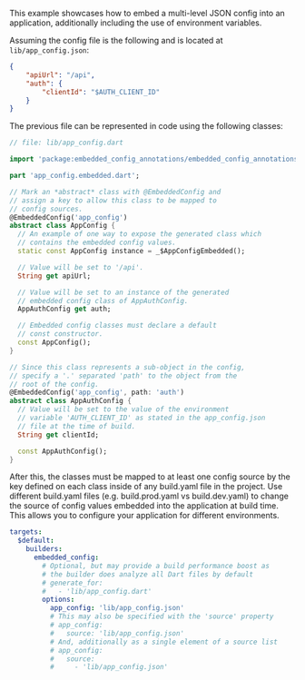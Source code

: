 This example showcases how to embed a multi-level JSON config into an application, additionally including the use of environment variables.

Assuming the config file is the following and is located at `lib/app_config.json`:
```json
{
    "apiUrl": "/api",
    "auth": {
        "clientId": "$AUTH_CLIENT_ID"
    }
}
```

The previous file can be represented in code using the following classes:
```dart
// file: lib/app_config.dart

import 'package:embedded_config_annotations/embedded_config_annotations.dart';

part 'app_config.embedded.dart';

// Mark an *abstract* class with @EmbeddedConfig and
// assign a key to allow this class to be mapped to
// config sources.
@EmbeddedConfig('app_config')
abstract class AppConfig {
  // An example of one way to expose the generated class which
  // contains the embedded config values.
  static const AppConfig instance = _$AppConfigEmbedded();

  // Value will be set to '/api'.
  String get apiUrl;

  // Value will be set to an instance of the generated
  // embedded config class of AppAuthConfig.
  AppAuthConfig get auth;

  // Embedded config classes must declare a default
  // const constructor.
  const AppConfig();
}

// Since this class represents a sub-object in the config,
// specify a '.' separated 'path' to the object from the
// root of the config.
@EmbeddedConfig('app_config', path: 'auth')
abstract class AppAuthConfig {
  // Value will be set to the value of the environment 
  // variable 'AUTH_CLIENT_ID' as stated in the app_config.json
  // file at the time of build.
  String get clientId;

  const AppAuthConfig();
}
```

After this, the classes must be mapped to at least one config source by the key defined on each class inside of any build.yaml file in the project. Use different build.yaml files (e.g. build.prod.yaml vs build.dev.yaml) to change the source of config values embedded into the application at build time. This allows you to configure your application for different environments.

```yaml
targets:
  $default:
    builders:
      embedded_config:
        # Optional, but may provide a build performance boost as
        # the builder does analyze all Dart files by default
        # generate_for:
        #   - 'lib/app_config.dart'
        options:
          app_config: 'lib/app_config.json'
          # This may also be specified with the 'source' property
          # app_config:
          #   source: 'lib/app_config.json'
          # And, additionally as a single element of a source list
          # app_config:
          #   source:
          #     - 'lib/app_config.json'
```
